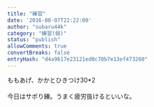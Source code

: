 ```yaml
---
title: "練習"
date: '2016-08-07T22:22:00'
author: "subaru44k"
category: "練習(弱)"
status: "publish"
allowComments: true
convertBreaks: false
entryHash: "d4a9617e23121ed0c70b7e13ef473260"
---
```

ももあげ、かかとひきつけ30*2<br>
<br>
今日はサボり練。うまく疲労抜けるといいな。

